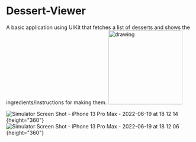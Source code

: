# Dessert-Viewer
A basic application using UIKit that fetches a list of desserts and shows the ingredients/instructions for making them.
<img src="https://user-images.githubusercontent.com/36284798/174508811-d881f4cf-95ae-449c-83e7-552f64c1c96b.png" alt="drawing" width="200"/>

![Simulator Screen Shot - iPhone 13 Pro Max - 2022-06-19 at 18 12 14](https://user-images.githubusercontent.com/36284798/174508811-d881f4cf-95ae-449c-83e7-552f64c1c96b.png){height="360"}
![Simulator Screen Shot - iPhone 13 Pro Max - 2022-06-19 at 18 12 06](https://user-images.githubusercontent.com/36284798/174508817-498e24b4-fa68-4381-80d9-0c4d864a3903.png){height="360"}
